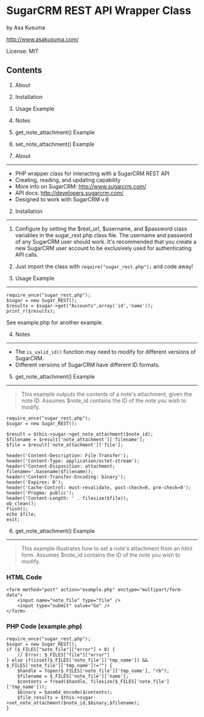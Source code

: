 SugarCRM REST API Wrapper Class
===============================
by Asa Kusuma

http://www.asakusuma.com/

License: MIT


Contents
--------
1. About
2. Installation
3. Usage Example
4. Notes
5. get_note_attachment() Example
6. set_note_attachment() Example


1. About
--------
- PHP wrapper class for interacting with a SugarCRM REST API
- Creating, reading, and updating capability
- More info on SugarCRM: http://www.sugarcrm.com/
- API docs: http://developers.sugarcrm.com/
- Designed to work with SugarCRM v.6


2. Installation
---------------
1. Configure by setting the $rest_url, $username, and $password class variables in the sugar_rest.php class file. The username and password of any SugarCRM user should work. It's recommended that you create a new SugarCRM user account to be exclusively used for authenticating API calls.
2. Just import the class with `require("sugar_rest.php");` and code away!


3. Usage Example
----------------
	require_once("sugar_rest.php");
	$sugar = new Sugar_REST();
	$results = $sugar->get("Accounts",array('id','name'));
	print_r($results);
	
See example.php for another example.


4. Notes
--------
- The `is_valid_id()` function may need to modify for different versions
of SugarCRM. 
- Different versions of SugarCRM have different ID formats.


5. get_note_attachment() Example
--------------------------------
>This example outputs the contents of a note's attachment, given the
>note ID. Assumes $note_id contains the ID of the note you wish to modify.

	require_once("sugar_rest.php");
	$sugar = new Sugar_REST();

	$result = $this->sugar->get_note_attachment($note_id);
	$filename = $result['note_attachment']['filename'];
	$file = $result['note_attachment']['file'];

	header('Content-Description: File Transfer');
	header('Content-Type: application/octet-stream');
	header('Content-Disposition: attachment; filename='.basename($filename));
	header('Content-Transfer-Encoding: binary');
	header('Expires: 0');
	header('Cache-Control: must-revalidate, post-check=0, pre-check=0');
	header('Pragma: public');
	header('Content-Length: ' . filesize($file));
	ob_clean();
	flush();
	echo $file;
	exit;


6. get_note_attachment() Example
--------------------------------
>This example illustrates how to set a note's attachment from an html form.
>Assumes $note_id contains the ID of the note you wish to modify.

### HTML Code
	<form method="post" action="example.php" enctype="multipart/form-data">
    	<input name="note_file" type="file" />
  		<input type="submit" value="Go" />
	</form>

### PHP Code (example.php)
	require_once("sugar_rest.php");
	$sugar = new Sugar_REST();
	if ($_FILES["note_file"]["error"] > 0) {
    	// Error: $_FILES["file"]["error"]
	} else if(isset($_FILES['note_file']['tmp_name']) && $_FILES['note_file']['tmp_name']!="") {
		$handle = fopen($_FILES['note_file']['tmp_name'], "rb");
		$filename = $_FILES['note_file']['name'];
		$contents = fread($handle, filesize($_FILES['note_file']['tmp_name']));
		$binary = base64_encode($contents);
		$file_results = $this->sugar->set_note_attachment($note_id,$binary,$filename);
	}